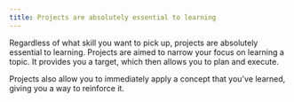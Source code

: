 ```yaml
---
title: Projects are absolutely essential to learning
---
```

Regardless of what skill you want to pick up, projects are absolutely essential to learning. Projects are aimed to narrow your focus on learning a topic. It provides you a target, which then allows you to plan and execute.

Projects also allow you to immediately apply a concept that you've learned, giving you a way to reinforce it.
